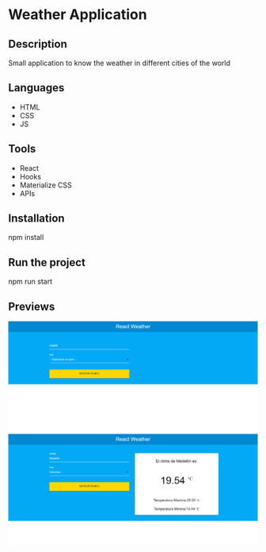 <h1>Weather Application</h1>
<h2>Description</h2>
<p>Small application to know the weather in different cities of the world</p>
<h2>Languages</h2>
<ul>
  <li>HTML</li>
  <li>CSS</li>
  <li>JS</li>
</ul>
<h2>Tools</h2>
<ul>
  <li>React</li>
  <li>Hooks</li>
  <li>Materialize CSS</li>
  <li>APIs</li>
</ul>
<h2>Installation</h2>
<p>npm install</p>
<h2>Run the project</h2>
<p>npm run start</p>
<h2>Previews</h2>

![](preview/preview.png)
![](preview/preview2.png)
